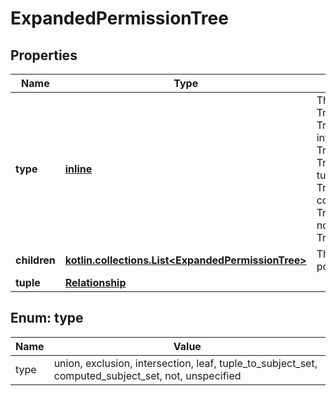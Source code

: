 
# ExpandedPermissionTree

## Properties
| Name | Type | Description | Notes |
| ------------ | ------------- | ------------- | ------------- |
| **type** | [**inline**](#Type) | The type of the node. union TreeNodeUnion exclusion TreeNodeExclusion intersection TreeNodeIntersection leaf TreeNodeLeaf tuple_to_subject_set TreeNodeTupleToSubjectSet computed_subject_set TreeNodeComputedSubjectSet not TreeNodeNot unspecified TreeNodeUnspecified |  |
| **children** | [**kotlin.collections.List&lt;ExpandedPermissionTree&gt;**](ExpandedPermissionTree.md) | The children of the node, possibly none. |  [optional] |
| **tuple** | [**Relationship**](Relationship.md) |  |  [optional] |


<a id="Type"></a>
## Enum: type
| Name | Value |
| ---- | ----- |
| type | union, exclusion, intersection, leaf, tuple_to_subject_set, computed_subject_set, not, unspecified |



